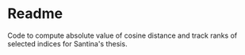 # Readme

Code to compute absolute value of cosine distance and track ranks of selected indices for Santina's thesis. 

